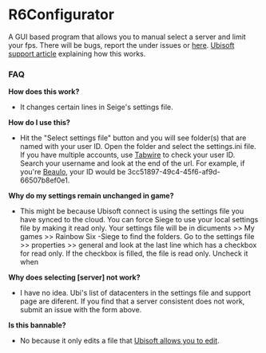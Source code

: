 # R6Configurator

A GUI based program that allows you to manual select a server and limit your fps.
There will be bugs, report the under issues or [here](https://forms.gle/hsuAxzucgdovZ4vs9). [Ubisoft support article](https://www.ubisoft.com/en-us/help/rainbow-six-siege/article/selecting-data-centres-manually-in-rainbow-six-siege-pc/000060594) explaining how this works.


### FAQ
**How does this work?**
- It changes certain lines in Seige's settings file.

**How do I use this?**
- Hit the "Select settings file" button and you will see folder(s) that are named with your user ID. Open the folder and select the settings.ini file. If you have multiple accounts, use [Tabwire](https://tabstats.com/siege/) to check your user ID. Search your username and look at the end of the url. For example, if you're [Beaulo](https://tabstats.com/siege/player/3cc51897-49c4-45f6-af9d-66507b8ef0e1), your ID would be 3cc51897-49c4-45f6-af9d-66507b8ef0e1. 

**Why do my settings remain unchanged in game?**
- This might be because Ubisoft connect is using the settings file you have synced to the cloud. You can force Siege to use your local settings file by making it read only. Your settings file will be in dicuments >> My games >> Rainbow Six -Siege to find the folders. Go to the settings file >> properties >> general and look at the last line which has a checkbox for read only. If the checkbox is filled, the file is read only. Uncheck it when  

**Why does selecting [server] not work?** 
- I have no idea. Ubi's list of datacenters in the settings file and support page are diferent. If you find that a server consistent does not work, submit an issue with the form above.

 **Is this bannable?**
- No because it only edits a file that [Ubisoft allows you to edit](https://www.ubisoft.com/en-us/help/rainbow-six-siege/article/selecting-data-centres-manually-in-rainbow-six-siege-pc/000060594).
